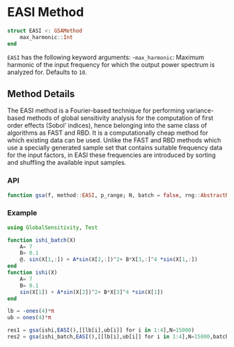 # EASI Method

```julia
struct EASI <: GSAMethod 
    max_harmonic::Int
end
```

`EASI` has the following keyword arguments:
    -`max_harmonic`: Maximum harmonic of the input frequency
        for which the output power spectrum is analyzed for.
        Defaults to `10`.

## Method Details

The EASI method is a Fourier-based technique for performing 
variance-based methods of global sensitivity analysis for the 
computation of first order effects (Sobol’ indices), hence belonging 
into the same class of algorithms as FAST and RBD. It is a 
computationally cheap method for which existing data can be used. 
Unlike the FAST and RBD methods which use a specially generated sample 
set that contains suitable frequency data for the input factors, in 
EASI these frequencies are introduced by sorting and shuffling the 
available input samples.

### API

```julia
function gsa(f, method::EASI, p_range; N, batch = false, rng::AbstractRNG = Random.default_rng(), kwargs...)
```

### Example

```julia
using GlobalSensitivity, Test

function ishi_batch(X)
    A= 7
    B= 0.1
    @. sin(X[1,:]) + A*sin(X[2,:])^2+ B*X[3,:]^4 *sin(X[1,:])
end
function ishi(X)
    A= 7
    B= 0.1
    sin(X[1]) + A*sin(X[2])^2+ B*X[3]^4 *sin(X[1])
end

lb = -ones(4)*π
ub = ones(4)*π

res1 = gsa(ishi,EASI(),[[lb[i],ub[i]] for i in 1:4],N=15000)
res2 = gsa(ishi_batch,EASI(),[[lb[i],ub[i]] for i in 1:4],N=15000,batch=true)

```